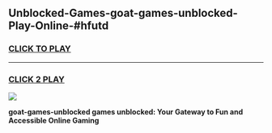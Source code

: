 
## Unblocked-Games-goat-games-unblocked-Play-Online-#hfutd
<h3>
<a href="https://premium.freeplayer.one?title=goat-games-unblocked&ref=27F">CLICK TO PLAY</a></h3>
<hr>

<h3>
<a href="https://premium.freeplayer.one?title=goat-games-unblocked&ref=27F">CLICK 2 PLAY</a>
  
</h3>

<a href="https://premium.freeplayer.one?title=goat-games-unblocked&ref=27F"><img src="https://clearcache.store/games.png"></a>


**goat-games-unblocked games unblocked: Your Gateway to Fun and Accessible Online Gaming**
